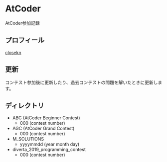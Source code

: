 # AtCoder

AtCoder参加記録

## プロフィール

[closekn](https://atcoder.jp/users/closekn)

## 更新

コンテスト参加後に更新したり、過去コンテストの問題を解いたときに更新します。

## ディレクトリ

- ABC (AtCoder Beginner Contest)
  - 000 (contest number)
- AGC (AtCoder Grand Contest)
  - 000 (contest number)
- M_SOLUTIONS
  - yyyymmdd (year month day)
- diverta_2019_programming_contest
  - 000 (contest number)
